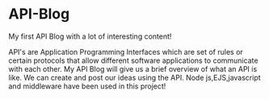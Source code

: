 # API-Blog
My first API Blog with a lot of interesting content!

API's are Application Programming Interfaces which are set of rules or certain protocols that allow different software applications to communicate with each other.
My API Blog will give us a brief overview of what an API is like. We can create and post our ideas using the API.
Node js,EJS,javascript and middleware have been used in this project!
